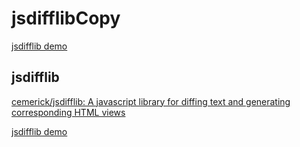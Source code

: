 # jsdifflibCopy



[jsdifflib demo](https://pome-ta.github.io/jsdifflibCopy/)



## jsdifflib

[cemerick/jsdifflib: A javascript library for diffing text and generating corresponding HTML views](https://github.com/cemerick/jsdifflib)


[jsdifflib demo](http://cemerick.github.io/jsdifflib/demo.html)


